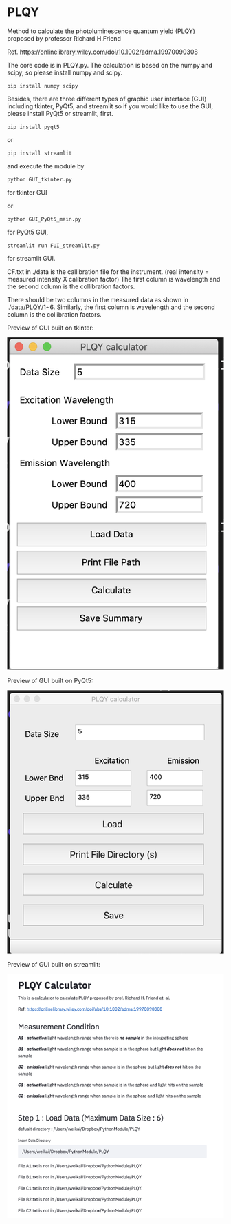 # PLQY
Method to calculate the photoluminescence quantum yield (PLQY) proposed by professor Richard H.Friend


Ref. https://onlinelibrary.wiley.com/doi/10.1002/adma.19970090308 

The core code is in PLQY.py. The calculation is based on the numpy and scipy, so please install numpy and scipy.

    pip install numpy scipy

Besides, there are three different types of graphic user interface (GUI) including tkinter, PyQt5, and streamlit 
so if you would like to use the GUI, please install PyQt5 or streamlit, first. 

    pip install pyqt5
or
    
    pip install streamlit

and execute the module by

    python GUI_tkinter.py
for tkinter GUI

or

    python GUI_PyQt5_main.py
for PyQt5 GUI,

    streamlit run FUI_streamlit.py
for streamlit GUI.


CF.txt in ./data is the callibration file for the instrument. (real intensity = measured intensity X calibration factor)
The first column is wavelength and the second column is the collibration factors.

There should be two columns in the measured data as shown in ./data/PLQY/1~6. 
Similarly, the first column is wavelength and the second column is the collibration factors.


Preview of GUI built on tkinter:

<img src="https://github.com/d04943016/PLQY/blob/main/figure/tkinter.png" width="800">


Preview of GUI built on PyQt5:

<img src="https://github.com/d04943016/PLQY/blob/main/figure/PyQt5.png" width="800">


Preview of GUI built on streamlit:

<img src="https://github.com/d04943016/PLQY/blob/main/figure/streamlit.png" width="800">


